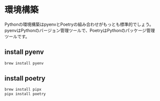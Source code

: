 # 環境構築
Pythonの環境構築はpyenvとPoetryの組み合わせがもっとも標準的でしょう。pyenvはPythonのバージョン管理ツールで、PoetryはPythonのパッケージ管理ツールです。

## install pyenv
```sh
brew install pyenv
```

## install poetry
```sh
brew install pipx
pipx install poetry
```
